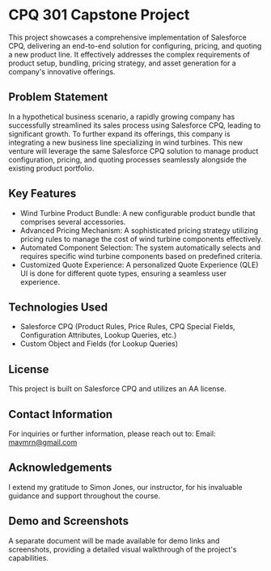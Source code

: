 # CPQ 301 Capstone Project
This project showcases a comprehensive implementation of Salesforce CPQ, delivering an end-to-end solution for configuring, pricing, and quoting a new product line. It effectively addresses the complex requirements of product setup, bundling, pricing strategy, and asset generation for a company's innovative offerings.

## Problem Statement
In a hypothetical business scenario, a rapidly growing company has successfully streamlined its sales process using Salesforce CPQ, leading to significant growth. To further expand its offerings, this company is integrating a new business line specializing in wind turbines. This new venture will leverage the same Salesforce CPQ solution to manage product configuration, pricing, and quoting processes seamlessly alongside the existing product portfolio.

## Key Features
- Wind Turbine Product Bundle: A new configurable product bundle that comprises several accessories.
- Advanced Pricing Mechanism: A sophisticated pricing strategy utilizing pricing rules to manage the cost of wind turbine components effectively.
- Automated Component Selection: The system automatically selects and requires specific wind turbine components based on predefined criteria.
- Customized Quote Experience: A personalized Quote Experience (QLE) UI is done for different quote types, ensuring a seamless user experience.

## Technologies Used
- Salesforce CPQ (Product Rules, Price Rules, CPQ Special Fields, Configuration Attributes, Lookup Queries, etc.)
- Custom Object and Fields (for Lookup Queries)

## License
This project is built on Salesforce CPQ and utilizes an AA license.

## Contact Information
For inquiries or further information, please reach out to:
Email: mavmrn@gmail.com

## Acknowledgements
I extend my gratitude to Simon Jones, our instructor, for his invaluable guidance and support throughout the course.

## Demo and Screenshots
A separate document will be made available for demo links and screenshots, providing a detailed visual walkthrough of the project's capabilities.
